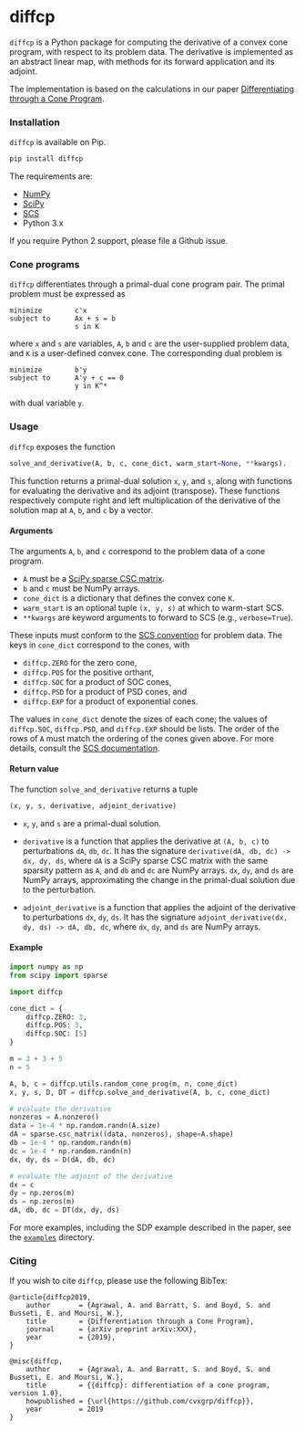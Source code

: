 # diffcp

`diffcp` is a Python package for computing the derivative of a convex cone program, with respect to its problem data. The derivative is implemented as an abstract linear map, with methods for its forward application and its adjoint. 

The implementation is based on the calculations in our paper [Differentiating through a Cone Program](http://web.stanford.edu/~boyd/papers/diff_cone_prog.html).

### Installation
`diffcp` is available on Pip.

```python
pip install diffcp
```

The requirements are:
* [NumPy](https://github.com/numpy/numpy)
* [SciPy](https://github.com/scipy/scipy)
* [SCS](https://github.com/bodono/scs-python)
* Python 3.x

If you require Python 2 support, please file a Github issue.

### Cone programs
`diffcp` differentiates through a primal-dual cone program pair. The primal problem must be expressed as 

```
minimize        c'x
subject to      Ax + s = b
                s in K
```
where  `x` and `s` are variables, `A`, `b` and `c` are the user-supplied problem data, and `K` is a user-defined convex cone. The corresponding dual problem is

```
minimize        b'y
subject to      A'y + c == 0
                y in K^*
```

with dual variable `y`.

### Usage

`diffcp` exposes the function

```python
solve_and_derivative(A, b, c, cone_dict, warm_start=None, **kwargs).
```

This function returns a primal-dual solution `x`, `y`, and `s`, along with
functions for evaluating the derivative and its adjoint (transpose). These
functions respectively compute right and left multiplication of the derivative
of the solution map at `A`, `b`, and `c` by a vector.

#### Arguments
The arguments `A`, `b`, and `c` correspond to the problem data of a cone program.
* `A` must be a [SciPy sparse CSC matrix](https://docs.scipy.org/doc/scipy/reference/generated/scipy.sparse.csc_matrix.html).
* `b` and `c` must be NumPy arrays.
* `cone_dict` is a dictionary that defines the convex cone `K`.
* `warm_start` is an optional tuple `(x, y, s)` at which to warm-start SCS.
* `**kwargs` are keyword arguments to forward to SCS (e.g., `verbose=True`).

These inputs must conform to the [SCS convention](https://github.com/bodono/scs-python) for problem data. The keys in `cone_dict` correspond to the cones, with
* `diffcp.ZERO` for the zero cone,
* `diffcp.POS` for the positive orthant,
* `diffcp.SOC` for a product of SOC cones,
* `diffcp.PSD` for a product of PSD cones, and
* `diffcp.EXP` for a product of exponential cones.

The values in `cone_dict` denote the sizes of each cone; the values of `diffcp.SOC`, `diffcp.PSD`, and `diffcp.EXP` should be lists. The order of the rows of `A` must match the ordering of the cones given above. For more details, consult the [SCS documentation](https://github.com/cvxgrp/scs/blob/master/README.md).

#### Return value
The function `solve_and_derivative` returns a tuple

```python
(x, y, s, derivative, adjoint_derivative)
```

* `x`, `y`, and `s` are a primal-dual solution.

* `derivative` is a function that applies the derivative at `(A, b, c)` to perturbations `dA`, `db`, `dc`. It has the signature 
```derivative(dA, db, dc) -> dx, dy, ds```, where `dA` is a SciPy sparse CSC matrix with the same sparsity pattern as `A`, and `db` and `dc` are NumPy arrays. `dx`, `dy`, and `ds` are NumPy arrays, approximating the change in the primal-dual solution due to the perturbation.

* `adjoint_derivative` is a function that applies the adjoint of the derivative to perturbations `dx`, `dy`, `ds`. It has the signature 
```adjoint_derivative(dx, dy, ds) -> dA, db, dc```, where `dx`, `dy`, and `ds` are NumPy arrays.

#### Example
```python
import numpy as np
from scipy import sparse

import diffcp

cone_dict = {
    diffcp.ZERO: 3,
    diffcp.POS: 3,
    diffcp.SOC: [5]
}

m = 3 + 3 + 5
n = 5

A, b, c = diffcp.utils.random_cone_prog(m, n, cone_dict)
x, y, s, D, DT = diffcp.solve_and_derivative(A, b, c, cone_dict)

# evaluate the derivative
nonzeros = A.nonzero()
data = 1e-4 * np.random.randn(A.size)
dA = sparse.csc_matrix((data, nonzeros), shape=A.shape)
db = 1e-4 * np.random.randn(m)
dc = 1e-4 * np.random.randn(n)
dx, dy, ds = D(dA, db, dc)

# evaluate the adjoint of the derivative
dx = c
dy = np.zeros(m)
ds = np.zeros(m)
dA, db, dc = DT(dx, dy, ds)
```

For more examples, including the SDP example described in the paper, see the [`examples`](examples/) directory.

### Citing
If you wish to cite `diffcp`, please use the following BibTex:

```
@article{diffcp2019,
    author       = {Agrawal, A. and Barratt, S. and Boyd, S. and Busseti, E. and Moursi, W.},
    title        = {Differentiation through a Cone Program},
    journal      = {arXiv preprint arXiv:XXX},
    year         = {2019},
}

@misc{diffcp,
    author       = {Agrawal, A. and Barratt, S. and Boyd, S. and Busseti, E. and Moursi, W.},
    title        = {{diffcp}: differentiation of a cone program, version 1.0},
    howpublished = {\url{https://github.com/cvxgrp/diffcp}},
    year         = 2019
}
```
